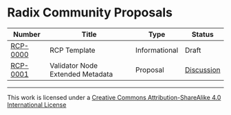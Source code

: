 # Radix Community Proposals

| Number                  | Title                            | Type          | Status                                                                   |
| ----------------------- | -------------------------------- | ------------- | ------------------------------------------------------------------------ |
| [RCP-0000](RCP-0000.md) | RCP Template                     | Informational | Draft                                                                    |
| [RCP-0001](RCP-0001.md) | Validator Node Extended Metadata | Proposal      | [Discussion](https://github.com/radix-community/proposals/discussions/1) |

---

This work is licensed under a [Creative Commons Attribution-ShareAlike 4.0 International License](https://creativecommons.org/licenses/by-sa/4.0/)
